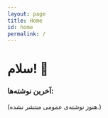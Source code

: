 ```yaml
---
layout: page
title: Home
id: home
permalink: /
---
```


# سلام! 🌱

<!--
<p style="padding: 3em 1em; background: #f5f7ff; border-radius: 4px;">
  Take a look at <span style="font-weight: bold">[[Your first note]]</span> to get started on your exploration.
</p>
-->
### آخرین نوشته‌ها:
(هنوز نوشته‌ی عمومی منتشر نشده.)

<!--
<style>
  .wrapper {
    max-width: 46em;
  }
</style>
-->
